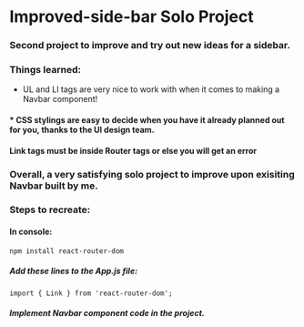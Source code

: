 # Improved-side-bar Solo Project
### Second project to improve and try out new ideas for a sidebar.

### Things learned:
* UL and LI tags are very nice to work with when it comes to making a Navbar component!
#### * CSS stylings are easy to decide when you have it already planned out for you, thanks to the UI design team.
#### Link tags must be inside Router tags or else you will get an error
####
### Overall, a very satisfying solo project to improve upon exisiting Navbar built by me.

### Steps to recreate:

#### In console:
`
npm install react-router-dom
`
##### Add these lines to the App.js file:
`
import { Link } from 'react-router-dom';
`
##### Implement Navbar component code in the project.


